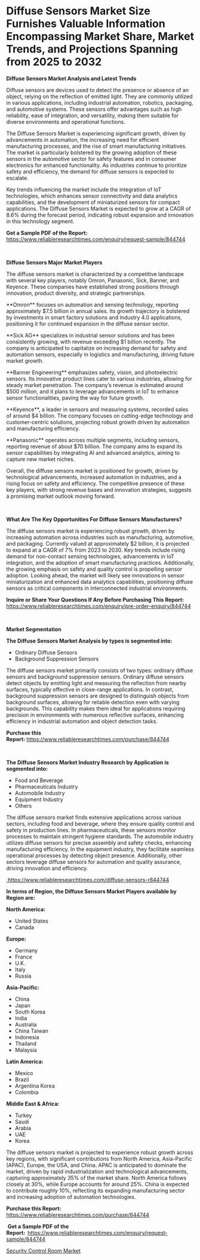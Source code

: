 <p><h1>Diffuse Sensors Market Size Furnishes Valuable Information Encompassing Market Share, Market Trends, and Projections Spanning from 2025 to 2032</h1></p><p><strong>Diffuse Sensors Market Analysis and Latest Trends</strong></p>
<p><p>Diffuse sensors are devices used to detect the presence or absence of an object, relying on the reflection of emitted light. They are commonly utilized in various applications, including industrial automation, robotics, packaging, and automotive systems. These sensors offer advantages such as high reliability, ease of integration, and versatility, making them suitable for diverse environments and operational functions.</p><p>The Diffuse Sensors Market is experiencing significant growth, driven by advancements in automation, the increasing need for efficient manufacturing processes, and the rise of smart manufacturing initiatives. The market is particularly bolstered by the growing adoption of these sensors in the automotive sector for safety features and in consumer electronics for enhanced functionality. As industries continue to prioritize safety and efficiency, the demand for diffuse sensors is expected to escalate.</p><p>Key trends influencing the market include the integration of IoT technologies, which enhances sensor connectivity and data analytics capabilities, and the development of miniaturized sensors for compact applications. The Diffuse Sensors Market is expected to grow at a CAGR of 8.6% during the forecast period, indicating robust expansion and innovation in this technology segment.</p></p>
<p><strong>Get a Sample PDF of the Report:&nbsp;</strong> <a href="https://www.reliableresearchtimes.com/enquiry/request-sample/844744?utm_campaign=2040&utm_medium=2&utm_source=Github&utm_content=ia&utm_term=17022025&utm_id=diffuse-sensors">https://www.reliableresearchtimes.com/enquiry/request-sample/844744</a></p>
<p>&nbsp;</p>
<p><strong>Diffuse Sensors Major Market Players</strong></p>
<p><p>The diffuse sensors market is characterized by a competitive landscape with several key players, notably Omron, Panasonic, Sick, Banner, and Keyence. These companies have established strong positions through innovation, product diversity, and strategic partnerships.</p><p>**Omron** focuses on automation and sensing technology, reporting approximately $7.5 billion in annual sales. Its growth trajectory is bolstered by investments in smart factory solutions and Industry 4.0 applications, positioning it for continued expansion in the diffuse sensor sector.</p><p>**Sick AG** specializes in industrial sensor solutions and has been consistently growing, with revenue exceeding $1 billion recently. The company is anticipated to capitalize on increasing demand for safety and automation sensors, especially in logistics and manufacturing, driving future market growth.</p><p>**Banner Engineering** emphasizes safety, vision, and photoelectric sensors. Its innovative product lines cater to various industries, allowing for steady market penetration. The company’s revenue is estimated around $500 million, and it plans to leverage advancements in IoT to enhance sensor functionalities, paving the way for future growth.</p><p>**Keyence**, a leader in sensors and measuring systems, recorded sales of around $4 billion. The company focuses on cutting-edge technology and customer-centric solutions, projecting robust growth driven by automation and manufacturing efficiency.</p><p>**Panasonic** operates across multiple segments, including sensors, reporting revenue of about $70 billion. The company aims to expand its sensor capabilities by integrating AI and advanced analytics, aiming to capture new market niches.</p><p>Overall, the diffuse sensors market is positioned for growth, driven by technological advancements, increased automation in industries, and a rising focus on safety and efficiency. The competitive presence of these key players, with strong revenue bases and innovation strategies, suggests a promising market outlook moving forward.</p></p>
<p>&nbsp;</p>
<p><strong>What Are The Key Opportunities For Diffuse Sensors Manufacturers?</strong></p>
<p><p>The diffuse sensors market is experiencing robust growth, driven by increasing automation across industries such as manufacturing, automotive, and packaging. Currently valued at approximately $2 billion, it is projected to expand at a CAGR of 7% from 2023 to 2030. Key trends include rising demand for non-contact sensing technologies, advancements in IoT integration, and the adoption of smart manufacturing practices. Additionally, the growing emphasis on safety and quality control is propelling sensor adoption. Looking ahead, the market will likely see innovations in sensor miniaturization and enhanced data analytics capabilities, positioning diffuse sensors as critical components in interconnected industrial environments.</p></p>
<p><strong>Inquire or Share Your Questions If Any Before Purchasing This Report:</strong> <a href="https://www.reliableresearchtimes.com/enquiry/pre-order-enquiry/844744?utm_campaign=2040&utm_medium=2&utm_source=Github&utm_content=ia&utm_term=17022025&utm_id=diffuse-sensors">https://www.reliableresearchtimes.com/enquiry/pre-order-enquiry/844744</a></p>
<p>&nbsp;</p>
<p><strong>Market Segmentation</strong></p>
<p><strong>The Diffuse Sensors Market Analysis by types is segmented into:</strong></p>
<p><ul><li>Ordinary Diffuse Sensors</li><li>Background Suppression Sensors</li></ul></p>
<p><p>The diffuse sensors market primarily consists of two types: ordinary diffuse sensors and background suppression sensors. Ordinary diffuse sensors detect objects by emitting light and measuring the reflection from nearby surfaces, typically effective in close-range applications. In contrast, background suppression sensors are designed to distinguish objects from background surfaces, allowing for reliable detection even with varying backgrounds. This capability makes them ideal for applications requiring precision in environments with numerous reflective surfaces, enhancing efficiency in industrial automation and object detection tasks.</p></p>
<p><strong>Purchase this Report:&nbsp;</strong><a href="https://www.reliableresearchtimes.com/purchase/844744?utm_campaign=2040&utm_medium=2&utm_source=Github&utm_content=ia&utm_term=17022025&utm_id=diffuse-sensors">https://www.reliableresearchtimes.com/purchase/844744</a></p>
<p>&nbsp;</p>
<p><strong>The Diffuse Sensors Market Industry Research by Application is segmented into:</strong></p>
<p><ul><li>Food and Beverage</li><li>Pharmaceuticals Industry</li><li>Automobile Industry</li><li>Equipment Industry</li><li>Others</li></ul></p>
<p><p>The diffuse sensors market finds extensive applications across various sectors, including food and beverage, where they ensure quality control and safety in production lines. In pharmaceuticals, these sensors monitor processes to maintain stringent hygiene standards. The automobile industry utilizes diffuse sensors for precise assembly and safety checks, enhancing manufacturing efficiency. In the equipment industry, they facilitate seamless operational processes by detecting object presence. Additionally, other sectors leverage diffuse sensors for automation and quality assurance, driving innovation and efficiency.</p></p>
<p><a href="https://www.reliableresearchtimes.com/diffuse-sensors-r844744?utm_campaign=2040&utm_medium=2&utm_source=Github&utm_content=ia&utm_term=17022025&utm_id=diffuse-sensors">&nbsp;https://www.reliableresearchtimes.com/diffuse-sensors-r844744</a></p>
<p><strong>In terms of Region, the Diffuse Sensors Market Players available by Region are:</strong></p>
<p>
    <p> <strong> North America: </strong>
        <ul>
            <li>United States</li>
            <li>Canada</li>
        </ul>
        </p> 
    <p> <strong> Europe: </strong>
        <ul>
            <li>Germany</li>
            <li>France</li>
            <li>U.K.</li>
            <li>Italy</li>
            <li>Russia</li>
        </ul>
        </p> 
    <p> <strong> Asia-Pacific: </strong>
        <ul>
            <li>China</li>
            <li>Japan</li>
            <li>South Korea</li>
            <li>India</li>
            <li>Australia</li>
            <li>China Taiwan</li>
            <li>Indonesia</li>
            <li>Thailand</li>
            <li>Malaysia</li>
        </ul>
        </p> 
    <p> <strong> Latin America: </strong>
        <ul>
            <li>Mexico</li>
            <li>Brazil</li>
            <li>Argentina Korea</li>
            <li>Colombia</li>
        </ul>
        </p> 
    <p> <strong> Middle East & Africa: </strong>
        <ul>
            <li>Turkey</li>
            <li>Saudi</li>
            <li>Arabia</li>
            <li>UAE</li>
            <li>Korea</li>
        </ul>
    </p>
    </p>
<p><p>The diffuse sensors market is projected to experience robust growth across key regions, with significant contributions from North America, Asia-Pacific (APAC), Europe, the USA, and China. APAC is anticipated to dominate the market, driven by rapid industrialization and technological advancements, capturing approximately 35% of the market share. North America follows closely at 30%, while Europe accounts for around 25%. China is expected to contribute roughly 10%, reflecting its expanding manufacturing sector and increasing adoption of automation technologies.</p></p>
<p><strong>Purchase this Report: </strong><a href="https://www.reliableresearchtimes.com/purchase/844744?utm_campaign=2040&utm_medium=2&utm_source=Github&utm_content=ia&utm_term=17022025&utm_id=diffuse-sensors">https://www.reliableresearchtimes.com/purchase/844744</a></p>
<p>&nbsp;<strong>Get a Sample PDF of the Report:&nbsp;&nbsp;</strong><a href="https://www.reliableresearchtimes.com/enquiry/request-sample/844744?utm_campaign=2040&utm_medium=2&utm_source=Github&utm_content=ia&utm_term=17022025&utm_id=diffuse-sensors">https://www.reliableresearchtimes.com/enquiry/request-sample/844744</a></p>
<p><strong></strong></p>
<p><p><a href="https://github.com/MonroeBullock54/Market-Research-Report-List-1/blob/main/security-control-room-market.md?utm_campaign=2040&utm_medium=2&utm_source=Github&utm_content=ia&utm_term=17022025&utm_id=diffuse-sensors">Security Control Room Market</a></p></p>